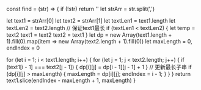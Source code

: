 const find = (str) => {
  if (!str) return ''
  let strArr = str.split(',')

  let text1 = strArr[0]
  let text2 = strArr[1]
  let textLen1 = text1.length
  let textLen2 = text2.length
  // 保证text1最长
  if (textLen1 < textLen2) {
    let temp = text2
    text1 = text2
    text2 = text1
  }
  let dp = new Array(text1.length + 1).fill(0).map(item => new Array(text2.length + 1).fill(0))
  let maxLength = 0, endIndex = 0

  for (let i = 1; i < text1.length; i++) {
    for (let j = 1; j < text2.length; j++) {
      if (text1[i - 1] === text2[j - 1]) {
        dp[i][j] = dp[i - 1][j - 1] + 1
      }
      // 更新最长子串
      if (dp[i][j] > maxLength) {
        maxLength = dp[i][j];
        endIndex = i - 1;
      }
    }
  }
  return text1.slice(endIndex - maxLength + 1, maxLength)
}
